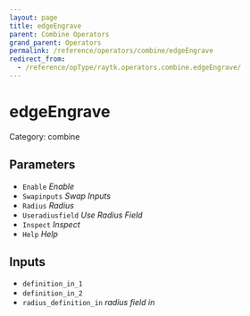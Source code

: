 ```yaml
---
layout: page
title: edgeEngrave
parent: Combine Operators
grand_parent: Operators
permalink: /reference/operators/combine/edgeEngrave
redirect_from:
  - /reference/opType/raytk.operators.combine.edgeEngrave/
---
```


# edgeEngrave

Category: combine



## Parameters

* `Enable` *Enable*
* `Swapinputs` *Swap Inputs*
* `Radius` *Radius*
* `Useradiusfield` *Use Radius Field*
* `Inspect` *Inspect*
* `Help` *Help*

## Inputs

* `definition_in_1`
* `definition_in_2`
* `radius_definition_in` *radius field in*